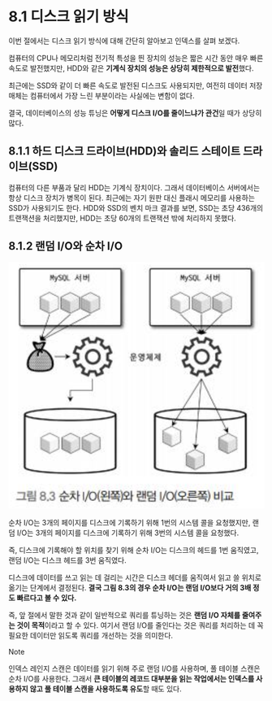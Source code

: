 # 8.1 디스크 읽기 방식

이번 절에서는 디스크 읽기 방식에 대해 간단히 알아보고 인덱스를 살펴 보겠다.

컴퓨터의 CPU나 메모리처럼 전기적 특성을 띈 장치의 성능은 짧은 시간 동안 매우 빠른 속도로 발전했지만, HDD와 같은 **기계식 장치의 성능은 상당히 제한적으로 발전**했다.

최근에는 SSD와 같이 더 빠른 속도로 발전된 디스크도 사용되지만, 여전히 데이터 저장 매체는 컴퓨터에서 가장 느린 부분이라는 사실에는 변함이 없다.

결국, 데이터베이스의 성능 튜닝은 **어떻게 디스크 I/O를 줄이느냐가 관건**일 때가 상당히 많다.

## 8.1.1 하드 디스크 드라이브(HDD)와 솔리드 스테이트 드라이브(SSD)

컴퓨터의 다른 부품과 달리 HDD는 기계식 장치이다. 그래서 데이터베이스 서버에서는 항상 디스크 장치가 병목이 된다. 최근에는 자기 원판 대신 플래시 메모리를 사용하는 SSD가 사용되기도 한다. HDD와 SSD의 벤치 마크 결과를 보면, SSD는 초당 436개의 트랜잭션을 처리했지만, HDD는 초당 60개의 트랜잭션 밖에 처리하지 못했다.

## 8.1.2 랜덤 I/O와 순차 I/O

![alt text](/Section.%208.1%20-%208.3/배승호/images/Pic.%208.3.png)

순차 I/O는 3개의 페이지를 디스크에 기록하기 위해 1번의 시스템 콜을 요청했지만, 랜덤 I/O는 3개의 페이지를 디스크에 기록하기 위해 3번의 시스템 콜을 요청했다.

즉, 디스크에 기록해야 할 위치를 찾기 위해 순차 I/O는 디스크의 헤드를 1번 움직였고, 랜덤 I/O는 디스크 헤드를 3번 움직였다.

디스크에 데이터를 쓰고 읽는 데 걸리는 시간은 디스크 헤더를 움직여서 읽고 쓸 위치로 옮기는 단계에서 결정된다. **결국 그림 8.3의 경우 순차 I/O는 랜덤 I/O보다 거의 3배 정도 빠르다고 볼 수 있다.**

즉, 앞 절에서 말한 것과 같이 일반적으로 쿼리를 튜닝하는 것은 **랜덤 I/O 자체를 줄여주는 것이 목적**이라고 할 수 있다. 여기서 랜덤 I/O를 줄인다는 것은 쿼리를 처리하는 데 꼭 필요한 데이터만 읽도록 쿼리를 개선하는 것을 의미한다.

> [!NOTE]
> 인덱스 레인지 스캔은 데이터를 읽기 위해 주로 랜덤 I/O를 사용하며, 풀 테이블 스캔은 순차 I/O를 사용한다. 그래서 **큰 테이블의 레코드 대부분을 읽는 작업에서는 인덱스를 사용하지 않고 풀 테이블 스캔을 사용하도록 유도**할 때도 있다.
